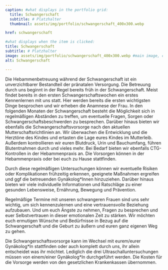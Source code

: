 ```yaml
---
caption: #what displays in the portfolio grid:
  title: Schwangerschaft
  subtitle: # Platzhalter
  thumbnail: assets/img/portfolio/schwangerschaft_400x300.webp

href: schwangerschaft

#what displays when the item is clicked:
title: Schwangerschaft
subtitle: # Platzhalter
image: assets/img/portfolio/schwangerschaft_400x300.webp #main image, can be a link or a file in assets/img/portfolio
alt: Schwangerschaft

---
```


Die Hebammenbetreuung während der Schwangerschaft ist ein unverzichtbarer Bestandteil der pränatalen Versorgung.
Die Betreuung durch uns beginnt in der Regel bereits früh in der Schwangerschaft. Meist findet bereits in den ersten Schwangerschaftswochen ein erstes Kennenlernen mit uns statt. Hier werden bereits die ersten wichtigsten Dinge besprochen und wir erheben die Anamnese der Frau. In den folgenden Monaten der Schwangerschaft besteht die Möglichkeit sich in regelmäßigen Abständen zu treffen, um eventuelle Fragen, Sorgen oder Schwangerschaftsbeschwerden zu besprechen. Darüber hinaus bieten wir ebenfalls die Schwangerschaftsvorsorge nach den aktuellen Mutterschaftsrichtlinien an.
Wir überwachen die Entwicklung und die Herztöne des Kindes und ertasten die Lage eures Kindes im Mutterleib. Außerdem kontrollieren wir euren Blutdruck, Urin und Bauchumfang, führen Blutentnahmen durch und vieles mehr. Bei Bedarf bieten wir ebenfalls CTG-Kontrollen in der Hebammenpraxis an. Die Vorsorgen können in der Hebammenpraxis oder bei euch zu Hause stattfinden.

Durch diese regelmäßigen Untersuchungen können wir eventuelle Risiken oder Komplikationen frühzeitig erkennen, geeignete Maßnahmen ergreifen und ggf die betreuenden Gynäkolog*Innen hinzuziehen. Darüber hinaus bieten wir viele individuelle Informationen und Ratschläge zu einer gesunden Lebensweise, Ernährung, Bewegung und Prävention.

Regelmäßige Termine mit unseren schwangeren Frauen sind uns sehr wichtig, um sich kennenzulernen und eine vertrauensvolle Beziehung aufzubauen. Und um euch Ängste zu nehmen, Fragen zu besprechen und euer Selbstvertrauen in dieser emotionalen Zeit zu stärken. Wir möchten euch ermutigen Wünsche und Bedürfnisse in Bezug auf die Schwangerschaft und die Geburt zu äußern und euren ganz eigenen Weg zu gehen.

Die Schwangerschaftsvorsorge kann im Wechsel mit eurem/eurer Gynäkolog\*In stattfinden oder auch komplett durch uns, ihr allein entscheidet was ihr möchtet. Lediglich die drei Ultraschalluntersuchungen müssen von einem/einer Gynäkolog\*In durchgeführt werden. Die Kosten für die Vorsorge werden von den gesetzlichen Krankenkassen übernommen.

